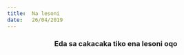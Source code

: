 ```yaml
---
title:  Na lesoni
date:   26/04/2019
---
```


### <center>Eda sa cakacaka tiko ena lesoni oqo</center>